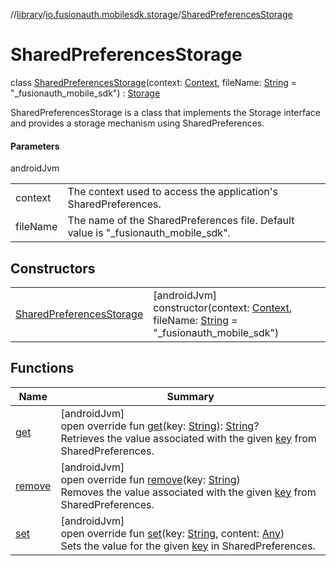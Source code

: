 //[library](../../../index.md)/[io.fusionauth.mobilesdk.storage](../index.md)/[SharedPreferencesStorage](index.md)

# SharedPreferencesStorage

class [SharedPreferencesStorage](index.md)(context: [Context](https://developer.android.com/reference/kotlin/android/content/Context.html), fileName: [String](https://kotlinlang.org/api/core/kotlin-stdlib/kotlin/-string/index.html) = &quot;_fusionauth_mobile_sdk&quot;) : [Storage](../-storage/index.md)

SharedPreferencesStorage is a class that implements the Storage interface and provides a storage mechanism using SharedPreferences.

#### Parameters

androidJvm

| | |
|---|---|
| context | The context used to access the application's SharedPreferences. |
| fileName | The name of the SharedPreferences file. Default value is &quot;_fusionauth_mobile_sdk&quot;. |

## Constructors

| | |
|---|---|
| [SharedPreferencesStorage](-shared-preferences-storage.md) | [androidJvm]<br>constructor(context: [Context](https://developer.android.com/reference/kotlin/android/content/Context.html), fileName: [String](https://kotlinlang.org/api/core/kotlin-stdlib/kotlin/-string/index.html) = &quot;_fusionauth_mobile_sdk&quot;) |

## Functions

| Name | Summary |
|---|---|
| [get](get.md) | [androidJvm]<br>open override fun [get](get.md)(key: [String](https://kotlinlang.org/api/core/kotlin-stdlib/kotlin/-string/index.html)): [String](https://kotlinlang.org/api/core/kotlin-stdlib/kotlin/-string/index.html)?<br>Retrieves the value associated with the given [key](get.md) from SharedPreferences. |
| [remove](remove.md) | [androidJvm]<br>open override fun [remove](remove.md)(key: [String](https://kotlinlang.org/api/core/kotlin-stdlib/kotlin/-string/index.html))<br>Removes the value associated with the given [key](remove.md) from SharedPreferences. |
| [set](set.md) | [androidJvm]<br>open override fun [set](set.md)(key: [String](https://kotlinlang.org/api/core/kotlin-stdlib/kotlin/-string/index.html), content: [Any](https://kotlinlang.org/api/core/kotlin-stdlib/kotlin/-any/index.html))<br>Sets the value for the given [key](set.md) in SharedPreferences. |